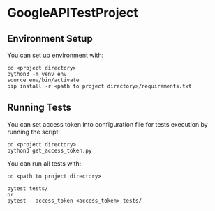 # GoogleAPITestProject
## Environment Setup
You can set up environment with:
```
cd <project directory>
python3 -m venv env
source env/bin/activate
pip install -r <path to project directory>/requirements.txt
```

## Running Tests
You can set access token into configuration file for tests execution by running the script:
```
cd <project directory>
python3 get_access_token.py
```
You can run all tests with:
```
cd <path to project directory>

pytest tests/
or
pytest --access_token <access_token> tests/
```

